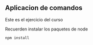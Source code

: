 ## Aplicacion de comandos
Este es el ejercicio del curso

Recuerden instalar los paquetes de node

```
npm install
```
